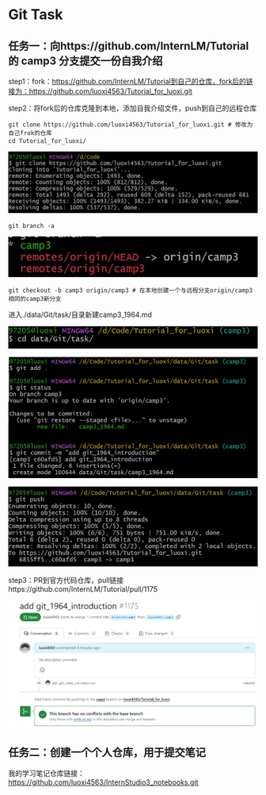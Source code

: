 # Git Task

## 任务一：向https://github.com/InternLM/Tutorial 的 camp3 分支提交一份自我介绍

step1：fork：https://github.com/InternLM/Tutorial到自己的仓库，fork后的链接为：https://github.com/luoxi4563/Tutorial_for_luoxi.git

step2：将fork后的仓库克隆到本地，添加自我介绍文件，push到自己的远程仓库

```shell
git clone https://github.com/luoxi4563/Tutorial_for_luoxi.git # 修改为自己frok的仓库
cd Tutorial_for_luoxi/
```

![](../sources/L0/git_task_01.png)

```
git branch -a
```

![](../sources/L0/git_task_02.png)

```shell
git checkout -b camp3 origin/camp3 # 在本地创建一个与远程分支origin/camp3相同的camp3新分支
```

进入./data/Git/task/目录新建camp3_1964.md

![111](../sources/L0/git_task_03.png)

![222](../sources/L0/git_task_04.png)

![](../sources/L0/git_task_05.png)

step3：PR到官方代码仓库，pull链接https://github.com/InternLM/Tutorial/pull/1175

![](../sources/L0/git_task_06.png)



## 任务二：创建一个个人仓库，用于提交笔记

我的学习笔记仓库链接：https://github.com/luoxi4563/InternStudio3_notebooks.git
